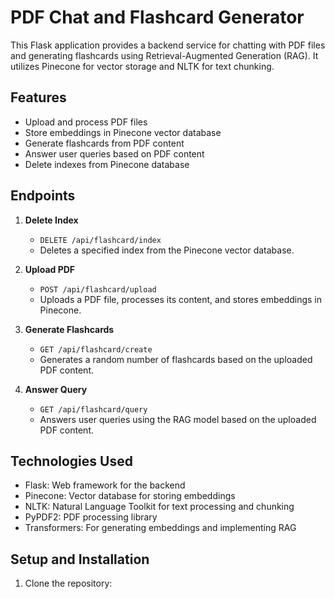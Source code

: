 # PDF Chat and Flashcard Generator

This Flask application provides a backend service for chatting with PDF files and generating flashcards using Retrieval-Augmented Generation (RAG). It utilizes Pinecone for vector storage and NLTK for text chunking.

## Features

- Upload and process PDF files
- Store embeddings in Pinecone vector database
- Generate flashcards from PDF content
- Answer user queries based on PDF content
- Delete indexes from Pinecone database

## Endpoints

1. **Delete Index**
   - `DELETE /api/flashcard/index`
   - Deletes a specified index from the Pinecone vector database.

2. **Upload PDF**
   - `POST /api/flashcard/upload`
   - Uploads a PDF file, processes its content, and stores embeddings in Pinecone.

3. **Generate Flashcards**
   - `GET /api/flashcard/create`
   - Generates a random number of flashcards based on the uploaded PDF content.

4. **Answer Query**
   - `GET /api/flashcard/query`
   - Answers user queries using the RAG model based on the uploaded PDF content.

## Technologies Used

- Flask: Web framework for the backend
- Pinecone: Vector database for storing embeddings
- NLTK: Natural Language Toolkit for text processing and chunking
- PyPDF2: PDF processing library
- Transformers: For generating embeddings and implementing RAG

## Setup and Installation

1. Clone the repository:
